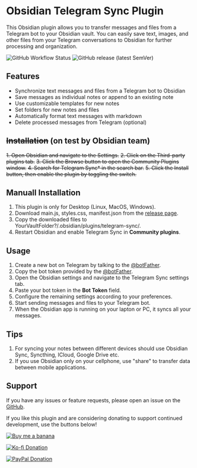 # Obsidian Telegram Sync Plugin

This Obsidian plugin allows you to transfer messages and files from a Telegram bot to your Obsidian vault. You can easily save text, images, and other files from your Telegram conversations to Obsidian for further processing and organization.

![GitHub Workflow Status](https://img.shields.io/github/actions/workflow/status/soberhacker/obsidian-telegram-sync/release.yml?style=shield) ![GitHub release (latest SemVer)](https://img.shields.io/github/v/release/soberhacker/obsidian-telegram-sync?display_name=tag)

## Features

- Synchronize text messages and files from a Telegram bot to Obsidian
- Save messages as individual notes or append to an existing note
- Use customizable templates for new notes
- Set folders for new notes and files
- Automatically format text messages with markdown
- Delete processed messages from Telegram (optional)

## ~~Installation~~ (on test by Obsidian team)

~~1. Open Obsidian and navigate to the Settings.~~
~~2. Click on the Third-party plugins tab.~~
~~3. Click the Browse button to open the Community Plugins window.~~
~~4. Search for Telegram Sync* in the search bar.~~
~~5. Click the Install button, then enable the plugin by toggling the switch.~~

## Manuall Installation

1. This plugin is only for Desktop (Linux, MacOS, Windows).
2. Download main.js, styles.css, manifest.json from the [release page](https://github.com/soberhacker/obsidian-telegram-sync/releases).
3. Copy the downloaded files to YourVaultFolder?/.obsidian/plugins/telegram-sync/.
4. Restart Obsidian and enable Telegram Sync in **Community plugins**.

## Usage

1. Create a new bot on Telegram by talking to the  [@botFather](https://t.me/botfather).
2. Copy the bot token provided by the [@botFather](https://t.me/botfather).
3. Open the Obsidian settings and navigate to the Telegram Sync settings tab.
4. Paste your bot token in the **Bot Token** field.
5. Configure the remaining settings according to your preferences.
6. Start sending messages and files to your Telegram bot. 
7. When the Obsidian app is running on your lapton or PC, it syncs all your messages.

## Tips

1. For syncing your notes between different devices should use Obsidian Sync, Syncthing, ICloud, Google Drive etc. 
2. If you use Obsidian only on your cellphone, use "share" to transfer data between mobile applications.

## Support

If you have any issues or feature requests, please open an issue on the [GitHub](https://github.com/soberhacker/obsidian-telegram-sync).

If you like this plugin and are considering donating to support continued development, use the buttons below!

[![Buy me a banana](https://img.buymeacoffee.com/button-api/?text=Buy%20me%20a%20banana&emoji=🍌&slug=soberhacker&button_colour=5F5F5F&font_colour=ffffff&font_family=Cookie&outline_colour=000000&coffee_colour=FFDD00)](https://www.buymeacoffee.com/soberhacker)

[![Ko-fi Donation](https://ko-fi.com/img/githubbutton_sm.svg)](https://ko-fi.com/soberhacker)

[![PayPal Donation](https://www.paypalobjects.com/webstatic/en_US/i/buttons/PP_logo_h_100x26.png)](https://www.paypal.com/donate/?hosted_button_id=VYSCUZX8MYGCU)
